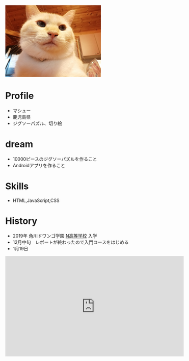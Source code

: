 <img src="IMG_20191010_172101.jpg" width="300">

# Profile
- マシュー
- 鹿児島県
- ジグソーパズル、切り絵
# dream
- 10000ピースのジグソーパズルを作ること
- Androidアプリを作ること
# Skills
- HTML,JavaScript,CSS

# History
- 2019年 角川ドワンゴ学園 [N高等学校](https://nnn.ed.jp/) 入学
- 12月中旬　レポートが終わったので入門コースをはじめる
- 1月19日　

<iframe width="560" height="315" src="https://www.youtube.com/embed/-kgOFJG881I" frameborder="0" allow="accelerometer; autoplay; encrypted-media; gyroscope; picture-in-picture" allowfullscreen></iframe>


